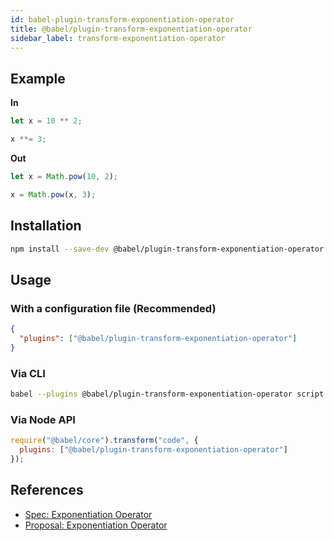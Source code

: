 ```yaml
---
id: babel-plugin-transform-exponentiation-operator
title: @babel/plugin-transform-exponentiation-operator
sidebar_label: transform-exponentiation-operator
---
```


## Example

**In**

```javascript
let x = 10 ** 2;

x **= 3;
```

**Out**

```javascript
let x = Math.pow(10, 2);

x = Math.pow(x, 3);
```

## Installation

```sh
npm install --save-dev @babel/plugin-transform-exponentiation-operator
```

## Usage

### With a configuration file (Recommended)

```json
{
  "plugins": ["@babel/plugin-transform-exponentiation-operator"]
}
```

### Via CLI

```sh
babel --plugins @babel/plugin-transform-exponentiation-operator script.js
```

### Via Node API

```javascript
require("@babel/core").transform("code", {
  plugins: ["@babel/plugin-transform-exponentiation-operator"]
});
```

## References

* [Spec: Exponentiation Operator](https://tc39.github.io/ecma262/#sec-exp-operator)
* [Proposal: Exponentiation Operator](https://github.com/rwaldron/exponentiation-operator)

